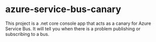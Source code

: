 # azure-service-bus-canary

This project is a .net core console app that acts as a canary for Azure Service Bus. It will tell you when there is a problem publishing or subscribing to a bus.
